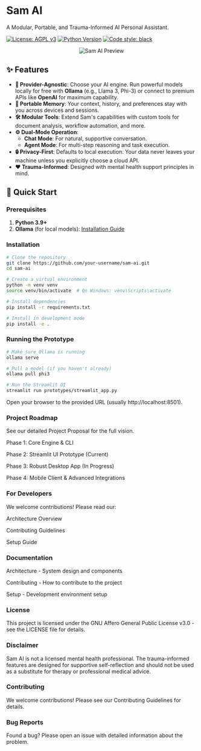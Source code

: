# Sam AI

A Modular, Portable, and Trauma-Informed AI Personal Assistant.

[![License: AGPL v3](https://img.shields.io/badge/License-AGPL_v3-blue.svg)](https://www.gnu.org/licenses/agpl-3.0)
[![Python Version](https://img.shields.io/badge/python-3.9+-blue.svg)](https://www.python.org/)
[![Code style: black](https://img.shields.io/badge/code%20style-black-000000.svg)](https://github.com/psf/black)

<p align="center">
  <img src="https://via.placeholder.com/800x400.png?text=Sam+AI+Interface+Preview" alt="Sam AI Preview" />
</p>

## ✨ Features

- **🤖 Provider-Agnostic**: Choose your AI engine. Run powerful models locally for free with **Ollama** (e.g., Llama 3, Phi-3) or connect to premium APIs like **OpenAI** for maximum capability.
- **🧠 Portable Memory**: Your context, history, and preferences stay with you across devices and sessions.
- **🛠️ Modular Tools**: Extend Sam's capabilities with custom tools for document analysis, workflow automation, and more.
- **⚙️ Dual-Mode Operation**:
  - **Chat Mode**: For natural, supportive conversation.
  - **Agent Mode**: For multi-step reasoning and task execution.
- **🔒 Privacy-First**: Defaults to local execution. Your data never leaves your machine unless you explicitly choose a cloud API.
- **❤️ Trauma-Informed**: Designed with mental health support principles in mind.

## 🚀 Quick Start

### Prerequisites

1. **Python 3.9+**
2. **Ollama** (for local models): [Installation Guide](https://ollama.com)

### Installation

```bash
# Clone the repository
git clone https://github.com/your-username/sam-ai.git
cd sam-ai

# Create a virtual environment
python -m venv venv
source venv/bin/activate  # On Windows: venv\Scripts\activate

# Install dependencies
pip install -r requirements.txt

# Install in development mode
pip install -e .
```

### Running the Prototype
```bash
# Make sure Ollama is running
ollama serve

# Pull a model (if you haven't already)
ollama pull phi3

# Run the Streamlit UI
streamlit run prototypes/streamlit_app.py
```
Open your browser to the provided URL (usually http://localhost:8501).

### Project Roadmap
See our detailed Project Proposal for the full vision.

Phase 1: Core Engine & CLI

Phase 2: Streamlit UI Prototype (Current)

Phase 3: Robust Desktop App (In Progress)

Phase 4: Mobile Client & Advanced Integrations

### For Developers
We welcome contributions! Please read our:

Architecture Overview

Contributing Guidelines

Setup Guide

### Documentation
Architecture - System design and components

Contributing - How to contribute to the project

Setup - Development environment setup

### License
This project is licensed under the GNU Affero General Public License v3.0 - see the LICENSE file for details.

### Disclaimer
Sam AI is not a licensed mental health professional. The trauma-informed features are designed for supportive self-reflection and should not be used as a substitute for therapy or professional medical advice.

### Contributing
We welcome contributions! Please see our Contributing Guidelines for details.

### Bug Reports
Found a bug? Please open an issue with detailed information about the problem.

